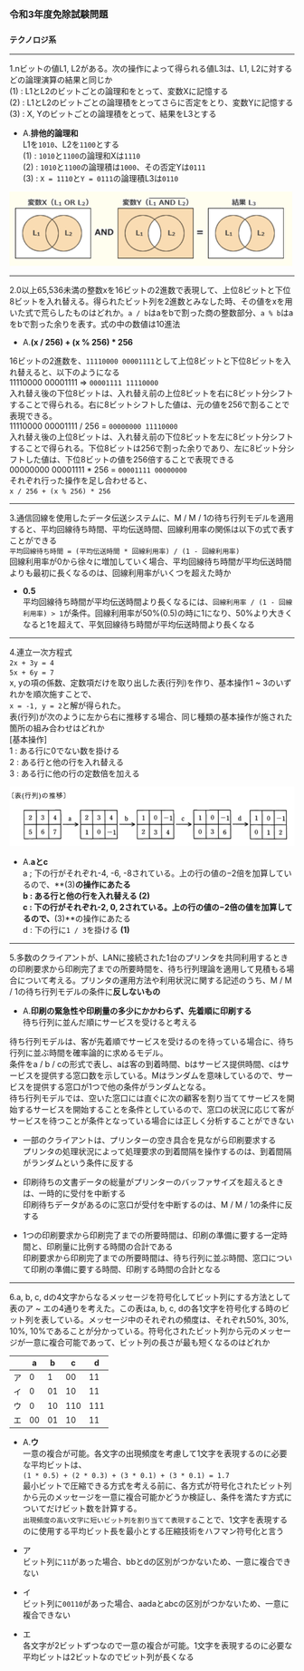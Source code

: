### 令和3年度免除試験問題

### `テクノロジ系`

---
1.nビットの値L1, L2がある。次の操作によって得られる値L3は、L1, L2に対するどの論理演算の結果と同じか  
(1) : L1とL2のビットごとの論理和をとって、変数Xに記憶する  
(2) : L1とL2のビットごとの論理積をとってさらに否定をとり、変数Yに記憶する  
(3) : X, Yのビットごとの論理積をとって、結果をL3とする

- A.**排他的論理和**  
L1を`1010`、L2を`1100`とする  
(1) : `1010`と`1100`の論理和Xは`1110`  
(2) : `1010`と`1100`の論理積は`1000`、その否定Yは`0111`  
(3) : `X = 1110`と`Y = 0111`の論理積L3は`0110`

<img width="500" alt="" src="./images/論理演算.png">

---
2.0以上65,536未満の整数xを16ビットの2進数で表現して、上位8ビットと下位8ビットを入れ替える。得られたビット列を2進数とみなした時、その値をxを用いた式で荒らしたものはどれか。`a / b`はaをbで割った商の整数部分、`a % b`はaをbで割った余りを表す。式の中の数値は10進法

- A.**(x / 256) + (x % 256) * 256**

16ビットの2進数を、`11110000 00001111`として上位8ビットと下位8ビットを入れ替えると、以下のようになる  
11110000 00001111 => `00001111 11110000`  
入れ替え後の下位8ビットは、入れ替え前の上位8ビットを右に8ビット分シフトすることで得られる。右に8ビットシフトした値は、元の値を256で割ることで表現できる。  
11110000 00001111 / 256 = `00000000 11110000`  
入れ替え後の上位8ビットは、入れ替え前の下位8ビットを左に8ビット分シフトすることで得られる。下位8ビットは256で割った余りであり、左に8ビット分シフトした値は、下位8ビットの値を256倍することで表現できる  
00000000 00001111 * 256 = `00001111 00000000`  
それぞれ行った操作を足し合わせると、  
`x / 256 + (x % 256) * 256`

---
3.通信回線を使用したデータ伝送システムに、M / M / 1の待ち行列モデルを適用すると、平均回線待ち時間、平均伝送時間、回線利用率の関係は以下の式で表すことができる  
`平均回線待ち時間 = (平均伝送時間 * 回線利用率) / (1 - 回線利用率)`  
回線利用率が0から徐々に増加していく場合、平均回線待ち時間が平均伝送時間よりも最初に長くなるのは、回線利用率がいくつを超えた時か

- **0.5**  
平均回線待ち時間が平均伝送時間より長くなるには、`回線利用率 / (1 - 回線利用率) > 1`が条件。回線利用率が50%(0.5)の時に1になり、50%より大きくなると1を超えて、平気回線待ち時間が平均伝送時間より長くなる

---
4.連立一次方程式  
`2x + 3y = 4`  
`5x + 6y = 7`  
x, yの項の係数、定数項だけを取り出した表(行列)を作り、基本操作1 ~ 3のいずれかを順次施すことで、  
`x = -1, y = 2`と解が得られた。  
表(行列)が次のように左から右に推移する場合、同じ種類の基本操作が施された箇所の組み合わせはどれか  
[基本操作]  
1 : ある行に0でない数を掛ける  
2 : ある行と他の行を入れ替える  
3 : ある行に他の行の定数倍を加える

<img width="600" alt="" src="./images/表推移.png">

- A.**aとc**  
a ; 下の行がそれぞれ-4, -6, -8されている。上の行の値の−2倍を加算しているので、**(3)**の操作にあたる  
b : ある行と他の行を入れ替える **(2)**  
c : 下の行がそれぞれ-2, 0, 2されている。上の行の値の−2倍の値を加算してるので、**(3)**の操作にあたる  
d : 下の行に`1 / 3`を掛ける **(1)**

---
5.多数のクライアントが、LANに接続された1台のプリンタを共同利用するときの印刷要求から印刷完了までの所要時間を、待ち行列理論を適用して見積もる場合について考える。プリンタの運用方法や利用状況に関する記述のうち、M / M / 1の待ち行列モデルの条件に**反しないもの**

- A.**印刷の緊急性や印刷量の多少にかかわらず、先着順に印刷する**  
待ち行列に並んだ順にサービスを受けると考える

待ち行列モデルは、客が先着順でサービスを受けるのを待っている場合に、待ち行列に並ぶ時間を確率論的に求めるモデル。  
条件をa / b / cの形式で表し、aは客の到着時間、bはサービス提供時間、cはサービスを提供する窓口数を示している。Mはランダムを意味しているので、サービスを提供する窓口が1つで他の条件がランダムとなる。  
待ち行列モデルでは、空いた窓口には直ぐに次の顧客を割り当ててサービスを開始するサービスを開始することを条件としているので、窓口の状況に応じて客がサービスを待つことが条件となっている場合には正しく分析することができない

- 一部のクライアントは、プリンターの空き具合を見ながら印刷要求する  
プリンタの処理状況によって処理要求の到着間隔を操作するのは、到着間隔がランダムという条件に反する

- 印刷待ちの文書データの総量がプリンターのバッファサイズを超えるときは、一時的に受付を中断する  
印刷待ちデータがあるのに窓口が受付を中断するのは、M / M / 1の条件に反する

- 1つの印刷要求から印刷完了までの所要時間は、印刷の準備に要する一定時間と、印刷量に比例する時間の合計である  
印刷要求から印刷完了までの所要時間は、待ち行列に並ぶ時間、窓口について印刷の準備に要する時間、印刷する時間の合計となる

---
6.a, b, c, dの4文字からなるメッセージを符号化してビット列にする方法として表のア ~ エの4通りを考えた。この表はa, b, c, dの各1文字を符号化する時のビット列を表している。メッセージ中のそれぞれの頻度は、それぞれ50%, 30%, 10%, 10%であることが分かっている。符号化されたビット列から元のメッセージが一意に複合可能であって、ビット列の長さが最も短くなるのはどれか

| |a |b |c  |d  |
|-|--|--|---|---|
|ア|0 |1 |00 |11 |
|イ|0 |01|10 |11 |
|ウ|0 |10|110|111|
|エ|00|01|10 |11 |

- A.**ウ**  
一意の複合が可能。各文字の出現頻度を考慮して1文字を表現するのに必要な平均ビットは、  
`(1 * 0.5) + (2 * 0.3) + (3 * 0.1) + (3 * 0.1) = 1.7`  
最小ビットで圧縮できる方式を考える前に、各方式が符号化されたビット列から元のメッセージを一意に複合可能かどうか検証し、条件を満たす方式についてだけビット数を計算する。  
`出現頻度の高い文字に短いビット列を割り当てて表現する`ことで、1文字を表現するのに使用する平均ビット長を最小とする圧縮技術をハフマン符号化と言う

- ア  
ビット列に`11`があった場合、bbとdの区別がつかないため、一意に複合できない

- イ  
ビット列に`00110`があった場合、aadaとabcの区別がつかないため、一意に複合できない

- エ  
各文字が2ビットずつなので一意の複合が可能。1文字を表現するのに必要な平均ビットは2ビットなのでビット列が長くなる
